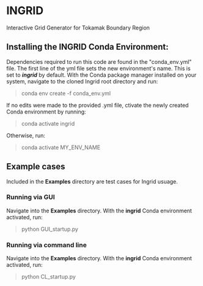 # INGRID
Interactive Grid Generator for Tokamak Boundary Region

## Installing the INGRID Conda Environment:
Dependencies required to run this code are found in the "conda_env.yml" file. The first line of the yml file sets the new environment's name. This is set to _**ingrid**_ by default.
With the Conda package manager installed on your system, navigate to the cloned Ingrid root directory and run:
> conda env create -f conda_env.yml

If no edits were made to the provided .yml file, ctivate the newly created Conda environment by running:
> conda activate ingrid

Otherwise, run:
> conda activate MY_ENV_NAME

## Example cases
Included in the **Examples** directory are test cases for Ingrid usuage.

### Running via GUI
Navigate into the **Examples** directory. With the __ingrid__ Conda environment activated, run:
> python GUI_startup.py

### Running via command line
Navigate into the **Examples** directory. With the __ingrid__ Conda environment activated, run:
> python CL_startup.py
